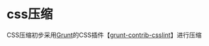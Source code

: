 # css压缩

CSS压缩初步采用[Grunt](http://gruntjs.com/)的CSS插件【[grunt-contrib-csslint](https://www.npmjs.com/package/grunt-contrib-csslint)】进行压缩